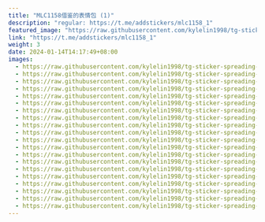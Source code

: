 ```yaml
---
title: "MLC1158借鉴的表情包 (1)"
description: "regular: https://t.me/addstickers/mlc1158_1"
featured_image: "https://raw.githubusercontent.com/kylelin1998/tg-sticker-spreading-worldwide-images/main/img/30d0e8f3-09d3-4602-8b75-fd910b64cb9d.jpg"
link: "https://t.me/addstickers/mlc1158_1"
weight: 3
date: 2024-01-14T14:17:49+08:00
images:
  - https://raw.githubusercontent.com/kylelin1998/tg-sticker-spreading-worldwide-images/main/img/30d0e8f3-09d3-4602-8b75-fd910b64cb9d.jpg
  - https://raw.githubusercontent.com/kylelin1998/tg-sticker-spreading-worldwide-images/main/img/bcb3655d-34b8-46c4-8486-0c4cf1b164cf.jpg
  - https://raw.githubusercontent.com/kylelin1998/tg-sticker-spreading-worldwide-images/main/img/e1a3d3ae-4034-4ca6-b46e-224c8f443aa6.jpg
  - https://raw.githubusercontent.com/kylelin1998/tg-sticker-spreading-worldwide-images/main/img/1f4d5483-68a9-4a4d-9830-3dec9975d446.jpg
  - https://raw.githubusercontent.com/kylelin1998/tg-sticker-spreading-worldwide-images/main/img/ef8b3582-bdfd-4afd-9337-821089d679a3.jpg
  - https://raw.githubusercontent.com/kylelin1998/tg-sticker-spreading-worldwide-images/main/img/b45dfa6c-5151-4edd-b656-8a52c30f8abb.jpg
  - https://raw.githubusercontent.com/kylelin1998/tg-sticker-spreading-worldwide-images/main/img/6ba63566-6a00-4877-8c4d-d3992514f80c.jpg
  - https://raw.githubusercontent.com/kylelin1998/tg-sticker-spreading-worldwide-images/main/img/249fb842-c867-4935-a44b-401fd65f4b82.jpg
  - https://raw.githubusercontent.com/kylelin1998/tg-sticker-spreading-worldwide-images/main/img/0f7681b2-79c9-4090-a746-561ad4ff5e74.jpg
  - https://raw.githubusercontent.com/kylelin1998/tg-sticker-spreading-worldwide-images/main/img/fa3bd1f1-0151-4040-9b40-ccc072d4d076.jpg
  - https://raw.githubusercontent.com/kylelin1998/tg-sticker-spreading-worldwide-images/main/img/9d2313d8-3484-4d43-8253-7b4fd4e72053.jpg
  - https://raw.githubusercontent.com/kylelin1998/tg-sticker-spreading-worldwide-images/main/img/01443cfa-188e-40a4-b4cf-09ef104452ae.jpg
  - https://raw.githubusercontent.com/kylelin1998/tg-sticker-spreading-worldwide-images/main/img/eeaee9f0-ee3f-4072-9a0b-9fd78420ddbc.jpg
  - https://raw.githubusercontent.com/kylelin1998/tg-sticker-spreading-worldwide-images/main/img/630ffb2f-d87a-4739-b593-7211e87f4b87.jpg
  - https://raw.githubusercontent.com/kylelin1998/tg-sticker-spreading-worldwide-images/main/img/8c0d3601-e703-471d-814e-a6c4889fd77f.jpg
  - https://raw.githubusercontent.com/kylelin1998/tg-sticker-spreading-worldwide-images/main/img/47dc5472-5592-44cd-ac25-6a0679cfdee7.jpg
  - https://raw.githubusercontent.com/kylelin1998/tg-sticker-spreading-worldwide-images/main/img/90b68179-f3e9-4d5f-a888-5d02429f737b.jpg
  - https://raw.githubusercontent.com/kylelin1998/tg-sticker-spreading-worldwide-images/main/img/e0235df3-8b20-4ecc-8c1a-409b6936bb82.jpg
  - https://raw.githubusercontent.com/kylelin1998/tg-sticker-spreading-worldwide-images/main/img/edb476c2-c25d-48af-b1ef-271be022c8d7.jpg
  - https://raw.githubusercontent.com/kylelin1998/tg-sticker-spreading-worldwide-images/main/img/7c0cafa8-647b-4263-ac97-661df6162555.jpg
---
```

